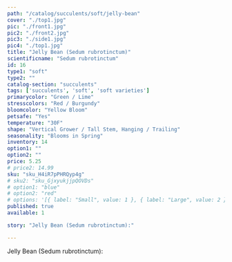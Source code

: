 ```yaml
---
path: "/catalog/succulents/soft/jelly-bean"
cover: "./top1.jpg"
pic: "./front1.jpg"
pic2: "./front2.jpg"
pic3: "./side1.jpg"
pic4: "./top1.jpg"
title: "Jelly Bean (Sedum rubrotinctum)"
scientificname: "Sedum rubrotinctum"
id: 16 
type1: "soft"
type2: ""
catalog-section: "succulents"
tags: ['succulents', 'soft', 'soft varieties']
primarycolor: "Green / Lime"
stresscolors: "Red / Burgundy"
bloomcolor: "Yellow Bloom"
petsafe: "Yes"
temperature: "30F"
shape: "Vertical Grower / Tall Stem, Hanging / Trailing"
seasonality: "Blooms in Spring"
inventory: 14
option1: ""
option2: ""
price: 5.25
# price2: 14.99
sku: "sku_H4iR7pPHRQyp4g"
# sku2: "sku_GjxyukjjpQOVDs"
# option1: "blue"
# option2: "red"
# options: '[{ label: "Small", value: 1 }, { label: "Large", value: 2 }]'
published: true
available: 1

story: "Jelly Bean (Sedum rubrotinctum):"

---
```

Jelly Bean (Sedum rubrotinctum): 